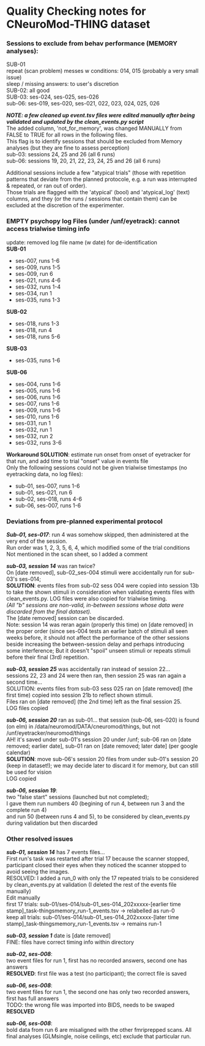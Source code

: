 # Quality Checking notes for CNeuroMod-THING dataset

### Sessions to exclude from behav performance (MEMORY analyses):
SUB-01 \
repeat (scan problem) messes w conditions: 014, 015 (probably a very small issue) \
sleep / missing answers: to user's discretion \
SUB-02: all good \
SUB-03: ses-024, ses-025, ses-026 \
sub-06: ses-019, ses-020, ses-021, 022, 023, 024, 025, 026

***NOTE: a few cleaned up event.tsv files were edited manually after being validated and updated by the clean_events.py script*** \
The added column, 'not_for_memory', was changed MANUALLY from FALSE to TRUE for all rows in the following files. \
This flag is to identify sessions that should be excluded from Memory analyses (but they are fine to assess perception) \
sub-03: sessions 24, 25 and 26 (all 6 runs) \
sub-06: sessions 19, 20, 21, 22, 23, 24, 25 and 26 (all 6 runs)

Additional sessions include a few "atypical trials" (those with repetition patterns that
deviate from the planned protocole, e.g. a run was interrupted & repeated, or ran out of order). \
Those trials are flagged with the 'atypical' (bool) and 'atypical_log' (text) columns,
and they (or the runs / sessions that contain them) can be excluded at the
discretion of the experimenter.


### EMPTY psychopy log Files (under /unf/eyetrack): cannot access trialwise timing info
update: removed log file name (w date) for de-identification \
**SUB-01**
- ses-007, runs 1-6
- ses-009, runs 1-5
- ses-009, run 6
- ses-021, runs 4-6
- ses-032, runs 1-4
- ses-034, run 1
- ses-035, runs 1-3

**SUB-02**
- ses-018, runs 1-3
- ses-018, run 4
- ses-018, runs 5-6

**SUB-03**
- ses-035, runs 1-6

**SUB-06**
- ses-004, runs 1-6
- ses-005, runs 1-6
- ses-006, runs 1-6
- ses-007, runs 1-6
- ses-009, runs 1-6
- ses-010, runs 1-6
- ses-031, run 1
- ses-032, run 1
- ses-032, run 2
- ses-032, runs 3-6

**Workaround SOLUTION**: estimate run onset from onset of eyetracker for that run, and add time to trial "onset" value in events file \
Only the following sessions could not be given trialwise timestamps (no eyetracking data, no log files):
- sub-01, ses-007, runs 1-6
- sub-01, ses-021, run 6
- sub-02, ses-018, runs 4-6
- sub-06, ses-007, runs 1-6


### Deviations from pre-planned experimental protocol
***Sub-01, ses-017***: run 4 was somehow skipped, then administered at the very end of the session.  \
Run order was 1, 2, 3, 5, 6, 4, which modified some of the trial conditions  \
Not mentioned in the scan sheet, so I added a comment

***sub-03, session 14*** was ran twice? \
On [date removed], sub-02_ses-004 stimuli were accidentally run for sub-03's ses-014; \
**SOLUTION**: events files from sub-02 sess 004 were copied into session 13b to take the shown stimuli in consideration when validating events files with clean_events.py. LOG files were also copied for trialwise timing. \
*(All "b" sessions are non-valid, in-between sessions whose data were discarded from the final dataset).* \
The [date removed] session can be discarded. \
Note: session 14 was reran again (properly this time) on [date removed] in the proper order
(since ses-004 tests an earlier batch of stimuli all seen weeks before, it should not affect the performance of the other sessions beside increasing the between-session delay and perhaps introducing some interference; But it doesn't "spoil" unseen stimuli or repeats stimuli before their final (3rd) repetition.

***sub-03, session 25*** was accidentally ran instead of session 22... \
sessions 22, 23 and 24 were then ran, then session 25 was ran again a second time... \
SOLUTION: events files from sub-03 sess 025 ran on [date removed] (the first time) copied into session 21b to reflect shown stimuli. \
Files ran on [date removed] (the 2nd time) left as the final session 25. \
LOG files copied

***sub-06, session 20*** ran as sub-01... that session (sub-06, ses-020) is found (on elm) in
/data/neuromod/DATA/cneuromod/things, but not /unf/eyetracker/neuromod/things \
AH! it's saved under sub-01's session 20 under /unf; sub-06 ran on [date removed; earlier date],
sub-01 ran on [date removed; later date] (per google calendar) \
**SOLUTION**: move sub-06's session 20 files from under sub-01's session 20 (keep in dataset!); we may decide later to discard it for memory, but can still be used for vision \
LOG copied

***sub-06, session 19***: \
two "false start" sessions (launched but not completed); \
I gave them run numbers 40 (begining of run 4, between run 3 and the complete run 4) \
and run 50 (between runs 4 and 5), to be considered by clean_events.py during validation but then discarded


### Other resolved issues

***sub-01, session 14*** has 7 events files... \
First run's task was restarted after trial 17 because the scanner stopped, participant closed their eyes when they noticed the scanner stopped to avoid seeing the images. \
RESOLVED: I added a run_0 with only the 17 repeated trials to be considered by clean_events.py at validation (I deleted the rest of the events file manually) \
Edit manually \
first 17 trials: sub-01/ses-014/sub-01_ses-014_202xxxxx-[earlier time stamp]_task-thingsmemory_run-1_events.tsv -> relabelled as run-0 \
keep all trials: sub-01/ses-014/sub-01_ses-014_202xxxxx-[later time stamp]_task-thingsmemory_run-1_events.tsv -> remains run-1

***sub-03, session 1*** date is [date removed] \
FINE: files have correct timing info within directory

***sub-02, ses-008***: \
two event files for run 1, first has no recorded answers, second one has answers \
**RESOLVED**: first file was a test (no participant); the correct file is saved

***sub-06, ses-008***: \
two event files for run 1, the second one has only two recorded answers, first has full answers \
TODO: the wrong file was imported into BIDS, needs to be swaped \
**RESOLVED**

***sub-06, ses-008***: \
bold data from run 6 are misaligned with the other fmriprepped scans. All final analyses
(GLMsingle, noise ceilings, etc) exclude that particular run.
